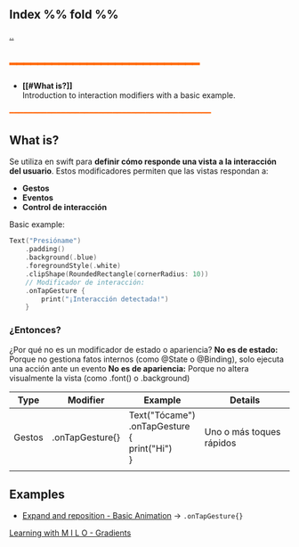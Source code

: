 ## Index %% fold %%
[..](obsidian://open?vault=Swift&file=LEARNING%2FSWIFTUI%2F%E4%B8%80%20Introducci%C3%B3n%20a%20SwiftUI%2F%E4%B8%80%20INDEX%20%E4%B8%80)
## <span style="color:#ff6600">━━━━━━━━━━━━━━━━━━━━━━━━━━━</span>

- **[[#What is?]]**  
	Introduction to interaction modifiers with a basic example.
	
<span style="color:#ff6600">━━━━━━━━━━━━━━━━━━━━━━━━━━━━━━━━━━━━━━━━━━━</span>

## What is?  
Se utiliza en swift para **definir cómo responde una vista a la interacción del usuario**.
Estos modificadores permiten que las vistas respondan a:
- **Gestos** 
- **Eventos**
- **Control de interacción**

Basic example:
```swift
Text("Presióname")
    .padding()
    .background(.blue)
    .foregroundStyle(.white)
    .clipShape(RoundedRectangle(cornerRadius: 10))
    // Modificador de interacción:
    .onTapGesture {
        print("¡Interacción detectada!")
    }
```

### **¿Entonces?** 
¿Por qué no es un modificador de estado o apariencia?
	**No es de estado:** Porque no gestiona fatos internos (como @State o @Binding), solo ejecuta una acción ante un evento
	**No es de apariencia:** Porque no altera visualmente la vista (como .font() o .background)

| Type   | Modifier        | Example                                                                    | Details                  |
| ------ | --------------- | -------------------------------------------------------------------------- | ------------------------ |
| Gestos | .onTapGesture{} | Text("Tócame")<br>    .onTapGesture { <br>        print("Hi")<br>    }<br> | Uno o más toques rápidos |
|        |                 |                                                                            |                          |

## Examples
- [Expand and reposition - Basic Animation](obsidian://open?vault=Swift%20Beginner&file=ANIMATIONS%2FBasic%20Animations%2FTypes%2FExpand%20and%20reposition) -> `.onTapGesture{}` 

[Learning with M I L O - Gradients](file:///Users/milo/Develop/SwiftUI/Projects/Beginner/Learning%20with%20M%20I%20L%20O/Learning%20with%20M%20I%20L%20O/Components/Gradients/textGradient.swift)

